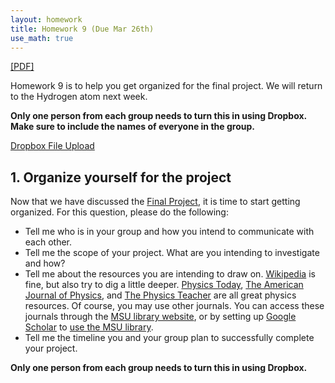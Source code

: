 ```yaml
---
layout: homework
title: Homework 9 (Due Mar 26th)
use_math: true
---
```


[[PDF]](./homework9.pdf)

Homework 9 is to help you get organized for the final project. We will return to the Hydrogen atom next week.

**Only one person from each group needs to turn this in using Dropbox. Make sure to include the names of everyone in the group.**

[Dropbox File Upload](v)

## 1. Organize yourself for the project

Now that we have discussed the [Final Project](./finalproject.html), it is time to start getting organized. For this question, please do the following:

* Tell me who is in your group and how you intend to communicate with each other.
* Tell me the scope of your project. What are you intending to investigate and how?
* Tell me about the resources you are intending to draw on. [Wikipedia](https://en.wikipedia.org/wiki/Main_Page) is fine, but also try to dig a little deeper. [Physics Today](https://physicstoday.scitation.org/journal/pto), [The American Journal of Physics](https://www.aapt.org/publications/ajp/index.cfm), and [The Physics Teacher](https://aapt.scitation.org/journal/pte) are all great physics resources. Of course, you may use other journals. You can access these journals through the [MSU library website](https://lib.msu.edu/), or by setting up [Google Scholar](https://scholar.google.com/) to [use the MSU library](https://libguides.lib.msu.edu/ANS409/googlescholar).
* Tell me the timeline you and your group plan to successfully complete your project.

**Only one person from each group needs to turn this in using Dropbox.**
